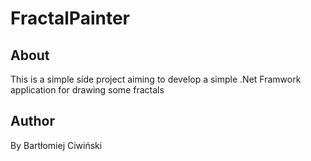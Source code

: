 # FractalPainter
## About
This is a simple side project aiming to develop a simple .Net Framwork application for drawing some fractals

## Author
By Bartłomiej Ciwiński
